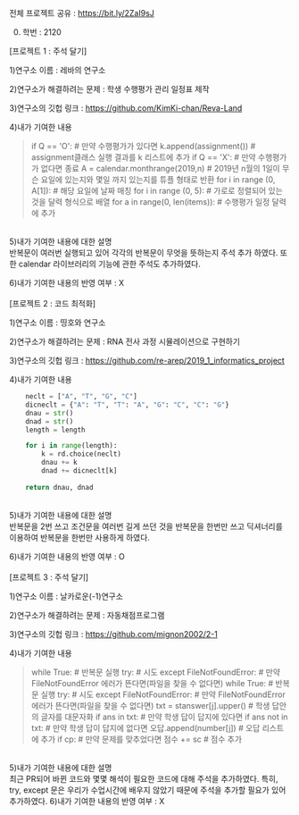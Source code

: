 전체 프로젝트 공유 : https://bit.ly/2ZaI9sJ<br>


0. 학번 : 2120<br>

[프로젝트 1 : 주석 달기]<br>

1)연구소 이름 : 레바의 연구소<br>

2)연구소가 해결하려는 문제 : 학생 수행평가 관리 일정표 제작<br>

3)연구소의 깃헙 링크 : https://github.com/KimKi-chan/Reva-Land<br>

4)내가 기여한 내용<br>
<blockquote>
    if Q == 'O':  # 만약 수행평가가 있다면
        k.append(assignment())  # assignment클래스 실행 결과를 k 리스트에 추가
    if Q == 'X':  # 만약 수행평가가 없다면 종료
    A = calendar.monthrange(2019,n)  # 2019년 n월의 1일이 무슨 요일에 있는지와 몇일 까지 있는지를 튜플 형태로 반환
    for i in range (0, A[1]):  # 해당 요일에 날짜 매칭
    for i in range (0, 5):  # 가로로 정렬되어 있는 것을 달력 형식으로 배열
    for a in range(0, len(items)):  # 수행평가 일정 달력에 추가
</blockquote>
<br>
5)내가 기여한 내용에 대한 설명<br>
반복문이 여러번 실행되고 있어 각각의 반복문이 무엇을 뜻하는지 주석 추가 하였다. 또한 calendar 라이브러리의 기능에 관한 주석도 추가하였다.<br>

6)내가 기여한 내용의 반영 여부 : X<br>
<br>
[프로젝트 2 : 코드 최적화]<br>

1)연구소 이름 : 띵호와 연구소<br>

2)연구소가 해결하려는 문제 : RNA 전사 과정 시뮬레이션으로 구현하기<br>

3)연구소의 깃헙 링크 : https://github.com/re-arep/2019_1_informatics_project<br>

4)내가 기여한 내용<br>
```python
    neclt = ["A", "T", "G", "C"]
    dicneclt = {"A": "T", "T": "A", "G": "C", "C": "G"}
    dnau = str()
    dnad = str()
    length = length

    for i in range(length):
        k = rd.choice(neclt)
        dnau += k
        dnad += dicneclt[k]
        
    return dnau, dnad
```
<br>
5)내가 기여한 내용에 대한 설명<br>
반복문을 2번 쓰고 조건문을 여러번 길게 쓰던 것을 반복문을 한번만 쓰고 딕셔너리를 이용하여 반복문을 한번만 사용하게 하였다.<br>

6)내가 기여한 내용의 반영 여부 : O<br>
<br>
[프로젝트 3 : 주석 달기]<br>

1)연구소 이름 : 날카로운(-1)연구소<br>

2)연구소가 해결하려는 문제 : 자동채점프로그램<br>

3)연구소의 깃헙 링크 : https://github.com/mignon2002/2-1<br>

4)내가 기여한 내용<br>
<blockquote>
  while True:  # 반복문 실행
      try:  # 시도
      except FileNotFoundError:  # 만약 FileNotFoundError 에러가 뜬다면(파일을 찾을 수 없다면)
  while True:  # 반복문 실행
      try:  # 시도
      except FileNotFoundError:  # 만약 FileNotFoundError 에러가 뜬다면(파일을 찾을 수 없다면)
      txt = stanswer[j].upper()  # 학생 답안의 글자를 대문자화
          if ans in txt:  # 만약 학생 답이 답지에 있다면
          if ans not in txt:  # 만약 학생 답이 답지에 없다면
              오답.append(number[j])  # 오답 리스트에 추가
      if cp:  # 만약 문제를 맞추었다면
          점수 += sc  # 점수 추가
</blockquote>
<br>
5)내가 기여한 내용에 대한 설명<br>
최근 PR되어 바뀐 코드와 몇몇 해석이 필요한 코드에 대해 주석을 추가하였다. 특히, try, except 문은 우리가 수업시간에 배우지 않았기 때문에 주석을 추가할 필요가 있어 추가하였다.
6)내가 기여한 내용의 반영 여부 : X<br>
